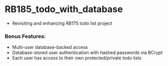 
# RB185_todo_with_database 
- Revisiting and enhancing RB175 todo list project


### Bonus Features:
- Multi-user database-backed access
- Database-stored user authentication with hashed passwords via BCrypt
- Each user has access to their own protected/private todo lists